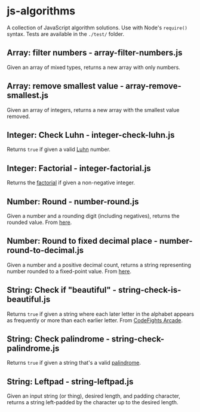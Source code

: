 # js-algorithms

A collection of JavaScript algorithm solutions. Use with Node's `require()` syntax. Tests are available in the `./test/` folder.


## Array: filter numbers - array-filter-numbers.js

Given an array of mixed types, returns a new array with only numbers.


## Array: remove smallest value - array-remove-smallest.js

Given an array of integers, returns a new array with the smallest value removed.


## Integer: Check Luhn - integer-check-luhn.js

Returns `true` if given a valid [Luhn](https://en.wikipedia.org/wiki/Luhn_algorithm) number.


## Integer: Factorial - integer-factorial.js

Returns the [factorial](https://en.wikipedia.org/wiki/Factorial) if given a non-negative integer.


## Number: Round - number-round.js

Given a number and a rounding digit (including negatives), returns the rounded value. From [here](https://stackoverflow.com/a/21323330).


## Number: Round to fixed decimal place - number-round-to-decimal.js

Given a number and a positive decimal count, returns a string representing number rounded to a fixed-point value. From [here](https://stackoverflow.com/a/21323330).


## String: Check if "beautiful" - string-check-is-beautiful.js

Returns `true` if given a string where each later letter in the alphabet appears as frequently or more than each earlier letter. From [CodeFights Arcade](https://app.codesignal.com/arcade).


## String: Check palindrome - string-check-palindrome.js

Returns `true` if given a string that's a valid [palindrome](https://en.wikipedia.org/wiki/Palindrome).


## String: Leftpad - string-leftpad.js

Given an input string (or thing), desired length, and padding character, returns a string left-padded by the character up to the desired length.
